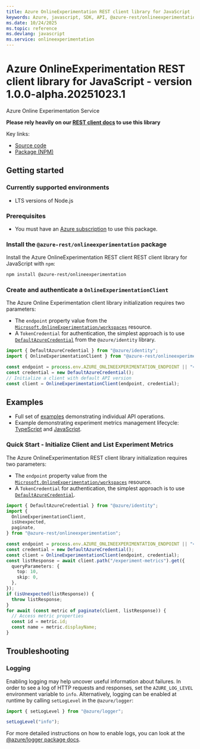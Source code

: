 ```yaml
---
title: Azure OnlineExperimentation REST client library for JavaScript
keywords: Azure, javascript, SDK, API, @azure-rest/onlineexperimentation, onlineexperimentation
ms.date: 10/24/2025
ms.topic: reference
ms.devlang: javascript
ms.service: onlineexperimentation
---
```

# Azure OnlineExperimentation REST client library for JavaScript - version 1.0.0-alpha.20251023.1 


Azure Online Experimentation Service

**Please rely heavily on our [REST client docs](https://github.com/Azure/azure-sdk-for-js/blob/main/documentation/rest-clients.md) to use this library**

Key links:

- [Source code](https://github.com/Azure/azure-sdk-for-js/tree/main/sdk/onlineexperimentation/onlineexperimentation-rest)
- [Package (NPM)](https://www.npmjs.com/package/@azure-rest/onlineexperimentation)

## Getting started

### Currently supported environments

- LTS versions of Node.js

### Prerequisites

- You must have an [Azure subscription](https://azure.microsoft.com/free/) to use this package.

### Install the `@azure-rest/onlineexperimentation` package

Install the Azure OnlineExperimentation REST client REST client library for JavaScript with `npm`:

```bash
npm install @azure-rest/onlineexperimentation
```

### Create and authenticate a `OnlineExperimentationClient`

The Azure Online Experimentation client library initialization requires two parameters:

- The `endpoint` property value from the [`Microsoft.OnlineExperimentation/workspaces`](https://learn.microsoft.com/azure/templates/microsoft.onlineexperimentation/workspaces) resource.
- A `TokenCredential` for authentication, the simplest approach is to use [`DefaultAzureCredential`](https://github.com/Azure/azure-sdk-for-js/tree/main/sdk/identity/identity#defaultazurecredential) from the `@azure/identity` library.

```ts snippet:InitializeClient
import { DefaultAzureCredential } from "@azure/identity";
import { OnlineExperimentationClient } from "@azure-rest/onlineexperimentation";

const endpoint = process.env.AZURE_ONLINEEXPERIMENTATION_ENDPOINT || "<endpoint>";
const credential = new DefaultAzureCredential();
// Initialize a client with default API version
const client = OnlineExperimentationClient(endpoint, credential);
```

## Examples

- Full set of [examples](https://github.com/Azure/azure-sdk-for-js/tree/main/sdk/onlineexperimentation/onlineexperimentation-rest/EXAMPLES.md) demonstrating individual API operations.
- Example demonstrating experiment metrics management lifecycle: [TypeScript](https://github.com/Azure/azure-sdk-for-js/tree/main/sdk/onlineexperimentation/onlineexperimentation-rest/samples/v1-beta/typescript/README.md) and [JavaScript](https://github.com/Azure/azure-sdk-for-js/tree/main/sdk/onlineexperimentation/onlineexperimentation-rest/samples/v1-beta/javascript/README.md).

### Quick Start - Initialize Client and List Experiment Metrics

The Azure OnlineExperimentation REST client library initialization requires two parameters:

- The `endpoint` property value from the [`Microsoft.OnlineExperimentation/workspaces`](https://learn.microsoft.com/azure/templates/microsoft.onlineexperimentation/workspaces) resource.
- A `TokenCredential` for authentication, the simplest approach is to use [`DefaultAzureCredential`](https://github.com/Azure/azure-sdk-for-js/blob/main/sdk/identity/identity/README.md#defaultazurecredential).

```ts snippet:ListExperimentMetrics
import { DefaultAzureCredential } from "@azure/identity";
import {
  OnlineExperimentationClient,
  isUnexpected,
  paginate,
} from "@azure-rest/onlineexperimentation";

const endpoint = process.env.AZURE_ONLINEEXPERIMENTATION_ENDPOINT || "<endpoint>";
const credential = new DefaultAzureCredential();
const client = OnlineExperimentationClient(endpoint, credential);
const listResponse = await client.path("/experiment-metrics").get({
  queryParameters: {
    top: 10,
    skip: 0,
  },
});
if (isUnexpected(listResponse)) {
  throw listResponse;
}
for await (const metric of paginate(client, listResponse)) {
  // Access metric properties
  const id = metric.id;
  const name = metric.displayName;
}
```

## Troubleshooting

### Logging

Enabling logging may help uncover useful information about failures. In order to see a log of HTTP requests and responses, set the `AZURE_LOG_LEVEL` environment variable to `info`. Alternatively, logging can be enabled at runtime by calling `setLogLevel` in the `@azure/logger`:

```ts snippet:SetLogLevel
import { setLogLevel } from "@azure/logger";

setLogLevel("info");
```

For more detailed instructions on how to enable logs, you can look at the [@azure/logger package docs](https://github.com/Azure/azure-sdk-for-js/tree/main/sdk/core/logger).

